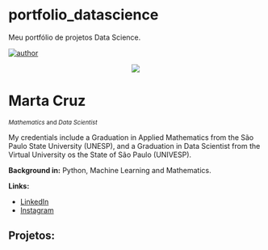 # portfolio_datascience
Meu portfólio de projetos Data Science.

[![author](https://img.shields.io/badge/author-MartaCruz-red.svg)](https://www.linkedin.com/in/martamartacruz) 
<p align="center">
 <img src=".png" >
</p>

# Marta Cruz
<sub>*Mathematics* and *Data Scientist* </sub>

My credentials include a Graduation in Applied Mathematics from the São Paulo State University (UNESP), and a Graduation in Data Scientist from the Virtual University os the State of São Paulo (UNIVESP).

**Background in:** Python, Machine Learning and Mathematics.

**Links:**
* [LinkedIn](https://www.linkedin.com/in/martamartacruz/)
* [Instagram](https://www.instagram.com/martamartacruz/)


## Projetos:

